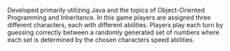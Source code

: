 Developed primarily utilizing Java and the topics of Object-Oriented Programming and Inheritance. In this game players are assigned three different characters, each with different abilities. Players play each turn by guessing correctly between a randomly generated set of numbers where each set is determined by the chosen characters speed abilities. 
